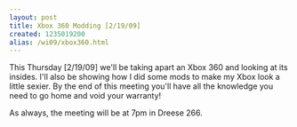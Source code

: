 ```yaml
---
layout: post
title: Xbox 360 Modding [2/19/09]
created: 1235019200
alias: /wi09/xbox360.html
---
```

This Thursday [2/19/09] we'll be taking apart an Xbox 360 and looking at its insides. I'll also be showing how I did some mods to make my Xbox look a little sexier. By the end of this meeting you'll have all the knowledge you need to go home and void your warranty!

As always, the meeting will be at 7pm in Dreese 266.
